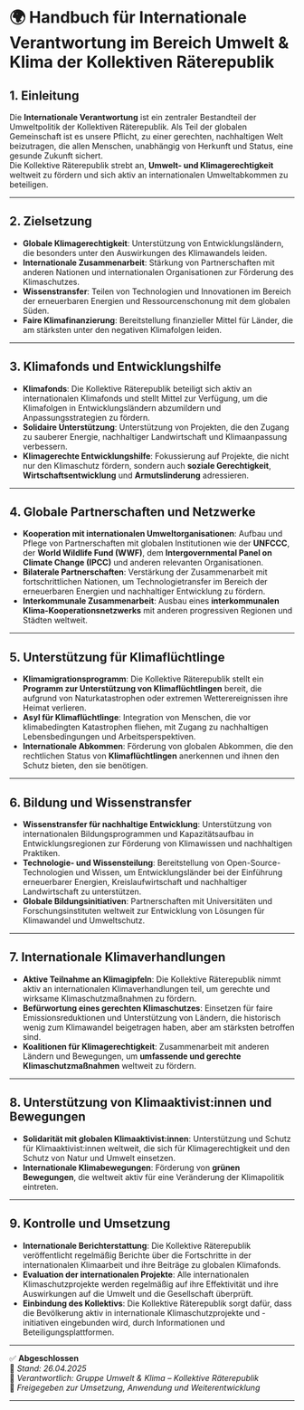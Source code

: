# 🌍 Handbuch für Internationale Verantwortung im Bereich Umwelt & Klima der Kollektiven Räterepublik

## 1. Einleitung

Die **Internationale Verantwortung** ist ein zentraler Bestandteil der Umweltpolitik der Kollektiven Räterepublik. Als Teil der globalen Gemeinschaft ist es unsere Pflicht, zu einer gerechten, nachhaltigen Welt beizutragen, die allen Menschen, unabhängig von Herkunft und Status, eine gesunde Zukunft sichert.  
Die Kollektive Räterepublik strebt an, **Umwelt- und Klimagerechtigkeit** weltweit zu fördern und sich aktiv an internationalen Umweltabkommen zu beteiligen.

---

## 2. Zielsetzung

- **Globale Klimagerechtigkeit**: Unterstützung von Entwicklungsländern, die besonders unter den Auswirkungen des Klimawandels leiden.
- **Internationale Zusammenarbeit**: Stärkung von Partnerschaften mit anderen Nationen und internationalen Organisationen zur Förderung des Klimaschutzes.
- **Wissenstransfer**: Teilen von Technologien und Innovationen im Bereich der erneuerbaren Energien und Ressourcenschonung mit dem globalen Süden.
- **Faire Klimafinanzierung**: Bereitstellung finanzieller Mittel für Länder, die am stärksten unter den negativen Klimafolgen leiden.

---

## 3. Klimafonds und Entwicklungshilfe

- **Klimafonds**: Die Kollektive Räterepublik beteiligt sich aktiv an internationalen Klimafonds und stellt Mittel zur Verfügung, um die Klimafolgen in Entwicklungsländern abzumildern und Anpassungsstrategien zu fördern.
- **Solidaire Unterstützung**: Unterstützung von Projekten, die den Zugang zu sauberer Energie, nachhaltiger Landwirtschaft und Klimaanpassung verbessern.
- **Klimagerechte Entwicklungshilfe**: Fokussierung auf Projekte, die nicht nur den Klimaschutz fördern, sondern auch **soziale Gerechtigkeit**, **Wirtschaftsentwicklung** und **Armutslinderung** adressieren.

---

## 4. Globale Partnerschaften und Netzwerke

- **Kooperation mit internationalen Umweltorganisationen**: Aufbau und Pflege von Partnerschaften mit globalen Institutionen wie der **UNFCCC**, der **World Wildlife Fund (WWF)**, dem **Intergovernmental Panel on Climate Change (IPCC)** und anderen relevanten Organisationen.
- **Bilaterale Partnerschaften**: Verstärkung der Zusammenarbeit mit fortschrittlichen Nationen, um Technologietransfer im Bereich der erneuerbaren Energien und nachhaltiger Entwicklung zu fördern.
- **Interkommunale Zusammenarbeit**: Ausbau eines **interkommunalen Klima-Kooperationsnetzwerks** mit anderen progressiven Regionen und Städten weltweit.

---

## 5. Unterstützung für Klimaflüchtlinge

- **Klimamigrationsprogramm**: Die Kollektive Räterepublik stellt ein **Programm zur Unterstützung von Klimaflüchtlingen** bereit, die aufgrund von Naturkatastrophen oder extremen Wetterereignissen ihre Heimat verlieren.
- **Asyl für Klimaflüchtlinge**: Integration von Menschen, die vor klimabedingten Katastrophen fliehen, mit Zugang zu nachhaltigen Lebensbedingungen und Arbeitsperspektiven.
- **Internationale Abkommen**: Förderung von globalen Abkommen, die den rechtlichen Status von **Klimaflüchtlingen** anerkennen und ihnen den Schutz bieten, den sie benötigen.

---

## 6. Bildung und Wissenstransfer

- **Wissenstransfer für nachhaltige Entwicklung**: Unterstützung von internationalen Bildungsprogrammen und Kapazitätsaufbau in Entwicklungsregionen zur Förderung von Klimawissen und nachhaltigen Praktiken.
- **Technologie- und Wissensteilung**: Bereitstellung von Open-Source-Technologien und Wissen, um Entwicklungsländer bei der Einführung erneuerbarer Energien, Kreislaufwirtschaft und nachhaltiger Landwirtschaft zu unterstützen.
- **Globale Bildungsinitiativen**: Partnerschaften mit Universitäten und Forschungsinstituten weltweit zur Entwicklung von Lösungen für Klimawandel und Umweltschutz.

---

## 7. Internationale Klimaverhandlungen

- **Aktive Teilnahme an Klimagipfeln**: Die Kollektive Räterepublik nimmt aktiv an internationalen Klimaverhandlungen teil, um gerechte und wirksame Klimaschutzmaßnahmen zu fördern.
- **Befürwortung eines gerechten Klimaschutzes**: Einsetzen für faire Emissionsreduktionen und Unterstützung von Ländern, die historisch wenig zum Klimawandel beigetragen haben, aber am stärksten betroffen sind.
- **Koalitionen für Klimagerechtigkeit**: Zusammenarbeit mit anderen Ländern und Bewegungen, um **umfassende und gerechte Klimaschutzmaßnahmen** weltweit zu fördern.

---

## 8. Unterstützung von Klimaaktivist:innen und Bewegungen

- **Solidarität mit globalen Klimaaktivist:innen**: Unterstützung und Schutz für Klimaaktivist:innen weltweit, die sich für Klimagerechtigkeit und den Schutz von Natur und Umwelt einsetzen.
- **Internationale Klimabewegungen**: Förderung von **grünen Bewegungen**, die weltweit aktiv für eine Veränderung der Klimapolitik eintreten.

---

## 9. Kontrolle und Umsetzung

- **Internationale Berichterstattung**: Die Kollektive Räterepublik veröffentlicht regelmäßig Berichte über die Fortschritte in der internationalen Klimaarbeit und ihre Beiträge zu globalen Klimafonds.
- **Evaluation der internationalen Projekte**: Alle internationalen Klimaschutzprojekte werden regelmäßig auf ihre Effektivität und ihre Auswirkungen auf die Umwelt und die Gesellschaft überprüft.
- **Einbindung des Kollektivs**: Die Kollektive Räterepublik sorgt dafür, dass die Bevölkerung aktiv in internationale Klimaschutzprojekte und -initiativen eingebunden wird, durch Informationen und Beteiligungsplattformen.

---

✅ **Abgeschlossen**  
📅 *Stand: 26.04.2025*  
🏩 *Verantwortlich: Gruppe Umwelt & Klima – Kollektive Räterepublik*  
🔐 *Freigegeben zur Umsetzung, Anwendung und Weiterentwicklung*

---

